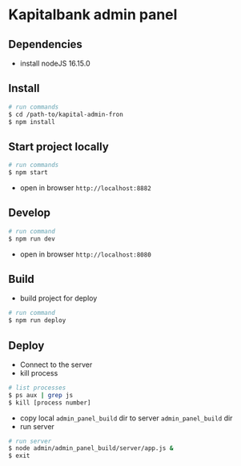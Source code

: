 # Kapitalbank admin panel

## Dependencies
- install nodeJS 16.15.0

## Install

```bash
# run commands
$ cd /path-to/kapital-admin-fron
$ npm install
```

## Start project locally
```bash
# run commands
$ npm start
```
- open in browser `http://localhost:8882`

## Develop

```bash
# run command
$ npm run dev
```
- open in browser `http://localhost:8080`

## Build

- build project for deploy
```bash
# run command
$ npm run deploy
```

## Deploy

- Connect to the server
- kill process
```bash
# list processes
$ ps aux | grep js
$ kill [process number]
```
- copy local `admin_panel_build` dir to server `admin_panel_build` dir
- run server
```bash
# run server
$ node admin/admin_panel_build/server/app.js &
$ exit
```

